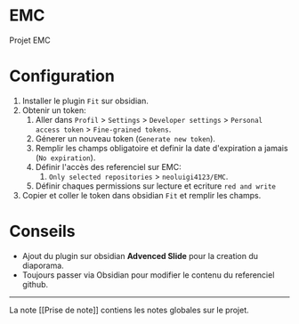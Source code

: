 # EMC
Projet EMC

# Configuration
1. Installer le plugin `Fit` sur obsidian.
2. Obtenir un token:
	1. Aller dans `Profil` > `Settings` > `Developer settings` > `Personal access token` > `Fine-grained tokens`.
	2. Génerer un nouveau token (`Generate new token`).
	3. Remplir les champs obligatoire et definir la date d'expiration a jamais (`No expiration`).
	4. Définir l'accès des referenciel sur EMC:
		1. `Only selected repositories` > `neoluigi4123/EMC`.
	5. Définir chaques permissions sur lecture et ecriture `red and write`
3. Copier et coller le token dans obsidian `Fit` et remplir les champs.

# Conseils
- Ajout du plugin sur obsidian **Advenced Slide** pour la creation du diaporama.
- Toujours passer via Obsidian pour modifier le contenu du referenciel github.

---

La note [[Prise de note]] contiens les notes globales sur le projet.